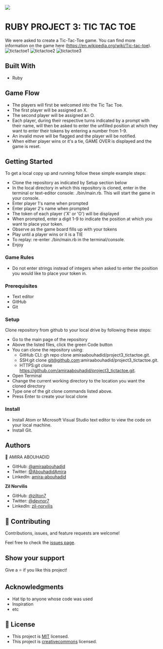 ![](https://img.shields.io/badge/Microverse-blueviolet)

# RUBY PROJECT 3: TIC TAC TOE

We were asked to create a Tic-Tac-Toe game. You can find more information on the game here (https://en.wikipedia.org/wiki/Tic-tac-toe).
![tictactoe1](https://user-images.githubusercontent.com/56790126/112529299-c7731a00-8dad-11eb-95b4-b5dfcb8c36dc.png)
![tictactoe2](https://user-images.githubusercontent.com/56790126/112529359-dbb71700-8dad-11eb-95e1-fb7f4edcd8ca.png)
![tictactoe3](https://user-images.githubusercontent.com/56790126/112529393-e4a7e880-8dad-11eb-804b-542fce1ec9b2.png)

## Built With
- Ruby

## Game Flow
- The players will first be welcomed into the Tic Tac Toe.
- The first player will be assigned an X.
- The second player will be assigned an O.
- Each player, during their respective turns indicated by a prompt with their name, will then be asked to enter the unfilled position at which they want to enter their tokens by entering a number from 1-9.
- An invalid move will be flagged and the player will be notified.
- When either player wins or it's a tie, GAME OVER is displayed and the game is reset.

## Getting Started
To get a local copy up and running follow these simple example steps:
- Clone the repository as indicated by Setup section below
- In the local directory in which this repository is cloned, enter in the terminal or text-editor console: ./bin/main.rb. This will start the game in your console.
- Enter player 1's name when prompted
- Enter player 2's name when prompted
- The token of each player ('X' or 'O') will be displayed
- When prompted, enter a digit 1-9 to indicate the position at which you want to place your token.
- Observe as the game board fills up with your tokens
- Play until a player wins or it is a TIE
- To replay: re-enter ./bin/main.rb in the terminal/console.
- Enjoy

### Game Rules
- Do not enter strings instead of integers when asked to enter the position you would like to place your token in.

### Prerequisites
- Text editor
- GitHub
- Git

### Setup
Clone repository from github to your local drive by following these steps:
- Go to the main page of the repository
- Above the listed files, click the green Code button
- You can clone the repository using:
  - GitHub CLI: gh repo clone amiraabouhadid/project3_tictactoe.git.
  - SSH:git clone git@github.com:amiraabouhadid/project3_tictactoe.git.
  - HTTPS:git clone https://github.com/amiraabouhadid/project3_tictactoe.git.
- Open Terminal
- Change the current working directory to the location you want the cloned directory
- Type one of the git clone commands listed above.
- Press Enter to create your local clone

### Install
- Install Atom or Microsoft Visual Studio text editor to view the code on your local machine.
- Install Git.

## Authors

👤 AMIRA ABOUHADID

- GitHub: [@amiraabouhadid](https://github.com/amiraabouhadid)
- Twitter: [@AbouhadidAmira](https://twitter.com/AbouhadidAmira)
- LinkedIn: [amira-abouhadid](https://linkedin.com/amira-abouhadid)


 **Zil Norvilis**

- GitHub: [@zilton7](https://github.com/zilton7)
- Twitter: [@devnor7](https://twitter.com/devnor7)
- LinkedIn: [zil-norvilis](https://www.linkedin.com/in/zil-norvilis)


## 🤝 Contributing

Contributions, issues, and feature requests are welcome!

Feel free to check the [issues page](https://github.com/amiraabouhadid/project3_tictactoe/issues).

## Show your support

Give a ⭐️ if you like this project!

## Acknowledgments

- Hat tip to anyone whose code was used
- Inspiration
- etc

## 📝 License

- This project is [MIT](https://opensource.org/licenses/MIT) licensed.
- This project is [creativecommons](https://creativecommons.org/licenses/by-nc/4.0/) licensed.
